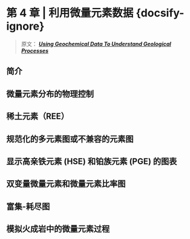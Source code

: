 # 第 4 章 | 利用微量元素数据 {docsify-ignore}

> 原文： [**_Using Geochemical Data To Understand Geological Processes_**](https://doi.org/10.1017/9781108777834 "利用地化数据原文链接")

## 简介

## 微量元素分布的物理控制

## 稀土元素（REE）

## 规范化的多元素图或不兼容的元素图

## 显示高亲铁元素 (HSE) 和铂族元素 (PGE) 的图表

## 双变量微量元素和微量元素比率图

## 富集-耗尽图

## 模拟火成岩中的微量元素过程
